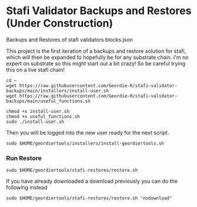 # Stafi Validator Backups and Restores (Under Construction)
Backups and Restores of stafi validators blocks.json

This project is the first iteration of a backups and restore solution for stafi, which will then be expanded to hopefully be for any substrate chain.  I'm no expert on substrate so this might start out a bit crazy! So be careful trying this on a live stafi chain!

```
cd ~
wget https://raw.githubusercontent.com/Geordie-R/stafi-validator-backups/main/installers/install-user.sh
wget https://raw.githubusercontent.com/Geordie-R/stafi-validator-backups/main/useful_functions.sh

chmod +x install-user.sh
chmod +x useful_functions.sh
sudo ./install-user.sh
```
Then you will be logged into the new user ready for the next script.

```
sudo $HOME/geordiertools/installers/install-geordiertools.sh
```
### Run Restore

```
sudo $HOME/geordiertools/stafi-restores/restore.sh
```
If you have already downloaded a download previously you can do the following instead

```
sudo $HOME/geordiertools/stafi-restores/restore.sh "nodownload"
```

